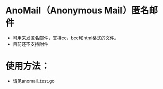 AnoMail（Anonymous Mail）匿名邮件
====
- 可用来发匿名邮件，支持cc，bcc和html格式的文件。
- 目前还不支持附件

使用方法：
====
- 请见anomail_test.go
